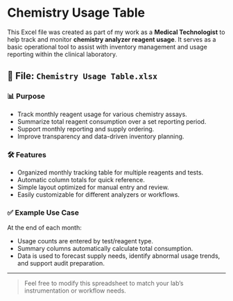 # Chemistry Usage Table

This Excel file was created as part of my work as a **Medical Technologist** to help track and monitor **chemistry analyzer reagent usage**. It serves as a basic operational tool to assist with inventory management and usage reporting within the clinical laboratory.

## 📂 File: `Chemistry Usage Table.xlsx`

### 📊 Purpose

- Track monthly reagent usage for various chemistry assays.
- Summarize total reagent consumption over a set reporting period.
- Support monthly reporting and supply ordering.
- Improve transparency and data-driven inventory planning.

### 🛠️ Features

- Organized monthly tracking table for multiple reagents and tests.
- Automatic column totals for quick reference.
- Simple layout optimized for manual entry and review.
- Easily customizable for different analyzers or workflows.

### ✅ Example Use Case

At the end of each month:
- Usage counts are entered by test/reagent type.
- Summary columns automatically calculate total consumption.
- Data is used to forecast supply needs, identify abnormal usage trends, and support audit preparation.

---

> Feel free to modify this spreadsheet to match your lab’s instrumentation or workflow needs.

